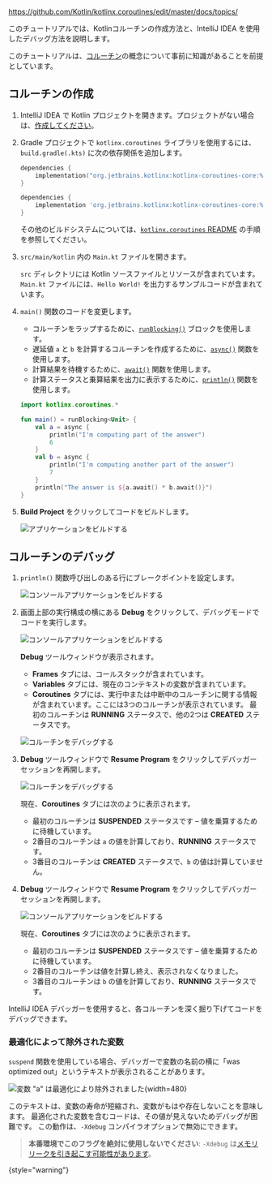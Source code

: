 <contribute-url>https://github.com/Kotlin/kotlinx.coroutines/edit/master/docs/topics/</contribute-url>

[//]: # (title: IntelliJ IDEA でコルーチンをデバッグする – チュートリアル)

このチュートリアルでは、Kotlinコルーチンの作成方法と、IntelliJ IDEA を使用したデバッグ方法を説明します。

このチュートリアルは、[コルーチン](coroutines-guide.md)の概念について事前に知識があることを前提としています。

## コルーチンの作成

1. IntelliJ IDEA で Kotlin プロジェクトを開きます。プロジェクトがない場合は、[作成してください](jvm-get-started.md#create-a-project)。
2. Gradle プロジェクトで `kotlinx.coroutines` ライブラリを使用するには、`build.gradle(.kts)` に次の依存関係を追加します。

   <tabs group="build-script">
   <tab title="Kotlin" group-key="kotlin">

   ```kotlin
   dependencies {
       implementation("org.jetbrains.kotlinx:kotlinx-coroutines-core:%coroutinesVersion%")
   }
   ``` 

   </tab>
   <tab title="Groovy" group-key="groovy">
   
   ```groovy
   dependencies {
       implementation 'org.jetbrains.kotlinx:kotlinx-coroutines-core:%coroutinesVersion%'
   }
   ```
   
   </tab>
   </tabs>

   その他のビルドシステムについては、[`kotlinx.coroutines` README](https://github.com/Kotlin/kotlinx.coroutines#using-in-your-projects) の手順を参照してください。
   
3. `src/main/kotlin` 内の `Main.kt` ファイルを開きます。

    `src` ディレクトリには Kotlin ソースファイルとリソースが含まれています。`Main.kt` ファイルには、`Hello World!` を出力するサンプルコードが含まれています。

4. `main()` 関数のコードを変更します。

    * コルーチンをラップするために、[`runBlocking()`](https://kotlinlang.org/api/kotlinx.coroutines/kotlinx-coroutines-core/kotlinx.coroutines/run-blocking.html) ブロックを使用します。
    * 遅延値 `a` と `b` を計算するコルーチンを作成するために、[`async()`](https://kotlinlang.org/api/kotlinx.coroutines/kotlinx-coroutines-core/kotlinx.coroutines/async.html) 関数を使用します。
    * 計算結果を待機するために、[`await()`](https://kotlinlang.org/api/kotlinx.coroutines/kotlinx-coroutines-core/kotlinx.coroutines/-deferred/await.html) 関数を使用します。
    * 計算ステータスと乗算結果を出力に表示するために、[`println()`](https://kotlinlang.org/api/latest/jvm/stdlib/kotlin.io/println.html) 関数を使用します。

    ```kotlin
    import kotlinx.coroutines.*
    
    fun main() = runBlocking<Unit> {
        val a = async {
            println("I'm computing part of the answer")
            6
        }
        val b = async {
            println("I'm computing another part of the answer")
            7
        }
        println("The answer is ${a.await() * b.await()}")
    }
    ```

5. **Build Project** をクリックしてコードをビルドします。

    ![アプリケーションをビルドする](flow-build-project.png)

## コルーチンのデバッグ

1. `println()` 関数呼び出しのある行にブレークポイントを設定します。

    ![コンソールアプリケーションをビルドする](coroutine-breakpoint.png)

2. 画面上部の実行構成の横にある **Debug** をクリックして、デバッグモードでコードを実行します。

    ![コンソールアプリケーションをビルドする](flow-debug-project.png)

    **Debug** ツールウィンドウが表示されます。
    * **Frames** タブには、コールスタックが含まれています。
    * **Variables** タブには、現在のコンテキストの変数が含まれています。
    * **Coroutines** タブには、実行中または中断中のコルーチンに関する情報が含まれています。ここには3つのコルーチンが表示されています。
    最初のコルーチンは **RUNNING** ステータスで、他の2つは **CREATED** ステータスです。

    ![コルーチンをデバッグする](coroutine-debug-1.png)

3. **Debug** ツールウィンドウで **Resume Program** をクリックしてデバッガーセッションを再開します。

    ![コルーチンをデバッグする](coroutine-debug-2.png)
    
    現在、**Coroutines** タブには次のように表示されます。
    * 最初のコルーチンは **SUSPENDED** ステータスです – 値を乗算するために待機しています。
    * 2番目のコルーチンは `a` の値を計算しており、**RUNNING** ステータスです。
    * 3番目のコルーチンは **CREATED** ステータスで、`b` の値は計算していません。

4. **Debug** ツールウィンドウで **Resume Program** をクリックしてデバッガーセッションを再開します。

    ![コンソールアプリケーションをビルドする](coroutine-debug-3.png)

    現在、**Coroutines** タブには次のように表示されます。
    * 最初のコルーチンは **SUSPENDED** ステータスです – 値を乗算するために待機しています。
    * 2番目のコルーチンは値を計算し終え、表示されなくなりました。
    * 3番目のコルーチンは `b` の値を計算しており、**RUNNING** ステータスです。

IntelliJ IDEA デバッガーを使用すると、各コルーチンを深く掘り下げてコードをデバッグできます。

### 最適化によって除外された変数

`suspend` 関数を使用している場合、デバッガーで変数の名前の横に「was optimized out」というテキストが表示されることがあります。

![変数 "a" は最適化により除外されました](variable-optimised-out.png){width=480}

このテキストは、変数の寿命が短縮され、変数がもはや存在しないことを意味します。
最適化された変数を含むコードは、その値が見えないためデバッグが困難です。
この動作は、`-Xdebug` コンパイラオプションで無効にできます。

> **本番環境でこのフラグを絶対に使用しないでください**: `-Xdebug` は[メモリリークを引き起こす可能性があります](https://youtrack.jetbrains.com/issue/KT-48678/Coroutine-debugger-disable-was-optimised-out-compiler-feature#focus=Comments-27-6015585.0-0)。
>
{style="warning"}